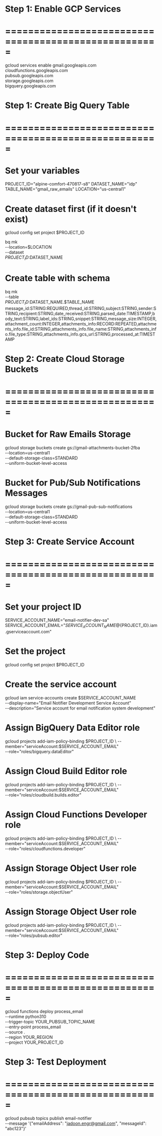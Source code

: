 
# Step 1: Enable GCP Services
# =====================================================
gcloud services enable gmail.googleapis.com \
  cloudfunctions.googleapis.com \
  pubsub.googleapis.com \
  storage.googleapis.com \
  bigquery.googleapis.com


# Step 1: Create Big Query Table
# =====================================================

# Set your variables
PROJECT_ID="alpine-comfort-470817-s8"
DATASET_NAME="idp"
TABLE_NAME="gmail_raw_emails"
LOCATION="us-central1"

# Create dataset first (if it doesn't exist)
gcloud config set project $PROJECT_ID

bq mk \
    --location=$LOCATION \
    --dataset \
    $PROJECT_ID:$DATASET_NAME

# Create table with schema
bq mk \
    --table \
    $PROJECT_ID:$DATASET_NAME.$TABLE_NAME \
    message_id:STRING:REQUIRED,thread_id:STRING,subject:STRING,sender:STRING,recipient:STRING,date_received:STRING,parsed_date:TIMESTAMP,body_text:STRING,label_ids:STRING,snippet:STRING,message_size:INTEGER,attachment_count:INTEGER,attachments_info:RECORD:REPEATED,attachments_info.file_id:STRING,attachments_info.file_name:STRING,attachments_info.file_type:STRING,attachments_info.gcs_url:STRING,processed_at:TIMESTAMP

# Step 2: Create Cloud Storage Buckets
# =====================================================
# Bucket for Raw Emails Storage
gcloud storage buckets create gs://gmail-attachments-bucket-2fba \
    --location=us-central1 \
    --default-storage-class=STANDARD \
    --uniform-bucket-level-access

# Bucket for Pub/Sub Notifications Messages
gcloud storage buckets create gs://gmail-pub-sub-notifications \
    --location=us-central1 \
    --default-storage-class=STANDARD \
    --uniform-bucket-level-access


# Step 3: Create Service Account
# =====================================================
# Set your project ID
SERVICE_ACCOUNT_NAME="email-notifier-dev-sa"
SERVICE_ACCOUNT_EMAIL="${SERVICE_ACCOUNT_NAME}@${PROJECT_ID}.iam.gserviceaccount.com"

# Set the project
gcloud config set project $PROJECT_ID

# Create the service account
gcloud iam service-accounts create $SERVICE_ACCOUNT_NAME \
    --display-name="Email Notifier Development Service Account" \
    --description="Service account for email notification system development"

# Assign BigQuery Data Editor role
gcloud projects add-iam-policy-binding $PROJECT_ID \
    --member="serviceAccount:$SERVICE_ACCOUNT_EMAIL" \
    --role="roles/bigquery.dataEditor"

# Assign Cloud Build Editor role
gcloud projects add-iam-policy-binding $PROJECT_ID \
    --member="serviceAccount:$SERVICE_ACCOUNT_EMAIL" \
    --role="roles/cloudbuild.builds.editor"

# Assign Cloud Functions Developer role
gcloud projects add-iam-policy-binding $PROJECT_ID \
    --member="serviceAccount:$SERVICE_ACCOUNT_EMAIL" \
    --role="roles/cloudfunctions.developer"

# Assign Storage Object User role
gcloud projects add-iam-policy-binding $PROJECT_ID \
    --member="serviceAccount:$SERVICE_ACCOUNT_EMAIL" \
    --role="roles/storage.objectUser"

# Assign Storage Object User role
gcloud projects add-iam-policy-binding $PROJECT_ID \
    --member="serviceAccount:$SERVICE_ACCOUNT_EMAIL" \
    --role="roles/pubsub.editor"


# Step 3: Deploy Code
# =====================================================
gcloud functions deploy process_email \
  --runtime python310 \
  --trigger-topic YOUR_PUBSUB_TOPIC_NAME \
  --entry-point process_email \
  --source . \
  --region YOUR_REGION \
  --project YOUR_PROJECT_ID


# Step 3: Test Deployment
# =====================================================
gcloud pubsub topics publish email-notifier \
  --message '{"emailAddress": "jadoon.engr@gmail.com", "messageId": "abc123"}'
